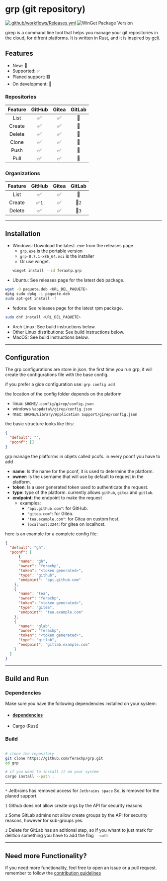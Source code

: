 # grp (git repository)

[![.github/workflows/Releases.yml](https://github.com/feraxhp/grp/actions/workflows/Releases.yml/badge.svg)](https://github.com/feraxhp/grp/actions/workflows/Releases.yml)
![WinGet Package Version](https://img.shields.io/winget/v/feraxhp.grp?style=flat&color=green)

girep is a command line tool that helps you manage your git repositories in the cloud, for difrent platforms. 
It is written in Rust, and it is inspired by [gcli](https://github.com/herrhotzenplotz/gcli).

## Features
- New: 🎉
- Supported: ✅
- Planed support: 🟥
- On development: 🔶

### Repositories

| Feature | GitHub | Gitea | GitLab |
|:-------:|:------:|:-----:|:------:|
| List    |   ✅   |   ✅   |   🎉   |
| Create  |   ✅   |   ✅   |   🎉   |
| Delete  |   ✅   |   ✅   |   🎉   |
|  Clone  |   ✅   |   ✅   |   🎉   |
|  Push   |   ✅   |   ✅   |   🎉   |
|  Pull   |   ✅   |   ✅   |   🎉   |

### Organizations
| Feature | GitHub | Gitea | GitLab |
|:-------:|:------:|:-----:|:------:|
| List    |   ✅   |   ✅  |   🎉   |
| Create  |   ✅`1`|   ✅  |   🎉`2`|
| Delete  |   ✅   |   ✅  |   🎉`3`|

---
## Installation

- Windows: Download the latest .exe from the releases page.
    - `grp.exe` is the portable version
    - `grp-0.7.1-x86_64.msi` is the installer
    - Or use winget.
    ~~~bash
    winget install --id feraxhp.grp
    ~~~
- Ubuntu: See releases page for the latest deb package.
```bash
wget -O paquete.deb <URL_DEL_PAQUETE> 
dpkg sudo dpkg -i paquete.deb 
sudo apt-get install -f
```
- fedora: See releases page for the latest rpm package.
```bash
sudo dnf install <URL_DEL_PAQUETE>
```
- Arch Linux: See build instructions below.
- Other Linux distributions: See build instructions below.
- MacOS: See build instructions below.

---
## Configuration

The grp configurations are store in json. the first time you run
grp, it will create the configurations file with the base config.

if you prefer a gide configuration use: `grp config add`

the location of the config folder depends on the platform
- linux: `$HOME/.config/girep/config.json`
- windows `%appdata%/girep/config.json`
- mac: `$HOME/Library/Application Support/girep/config.json`

the basic structure looks like this:
```json
{
  "default": "",
  "pconf": []
}
```

grp manage the platforms in objets called pcofs. in every pconf you have to add

- **name**: Is the name for the pconf, it is used to determine the platform. 
- **owner**: Is the username that will use by default to request in the platform.
- **token**: Is a user generated token used to authenticate the request.
- **type**: type of the platform. currently allows `github`, `gitea` and `gitlab`.
- **endpoint**: the endpoint to make the request 
  - examples:
    - `"api.github.com"`: for GitHub.
    - `"gitea.com"`: for Gitea.
    - `"tea.example.com"`: for Gitea on custom host.
    - `localhost:3244`: for gitea on localhost.

here is an example for a complete config file:

```json
{
  "default": "gh",
  "pconf": [
      {
      "name": "gh",
      "owner": "feraxhp",
      "token": "<token generated>",
      "type": "github",
      "endpoint": "api.github.com"
    },
    {
      "name": "tea",
      "owner": "feraxhp",
      "token": "<token generated>",
      "type": "gitea",
      "endpoint": "tea.example.com"
    },
    {
      "name": "glab",
      "owner": "feraxhp",
      "token": "<token generated>",
      "type": "gitlab",
      "endpoint": "gitlab.example.com"
    }
  ]
}
```

---
## Build and Run

### Dependencies

Make sure you have the following dependencies installed on your system:

- #### [dependencies](dependencies.md)
- Cargo (Rust)

### Build
```bash

# clone the repository
git clone https://github.com/feraxhp/grp.git
cd grp

# if you want to install it on your system
cargo install --path .
```

---
`*` Jetbrains has removed access for `Jetbrains space` So, is removed for the planed support.

`1` Github does not allow create orgs by the API for security reasons

`2` Some GitLab admins not allow create groups by the API for security reasons, however for sub-groups yes.

`3` Delete for GitLab has an aditional step, so if you whant to just mark for delition something you have to add the flag `--soft`

---
## Need more Functionality?

If you need more functionality, feel free to open an issue or a pull request.
remember to follow the [contribution guidelines](CONTRIBUTING.md)

